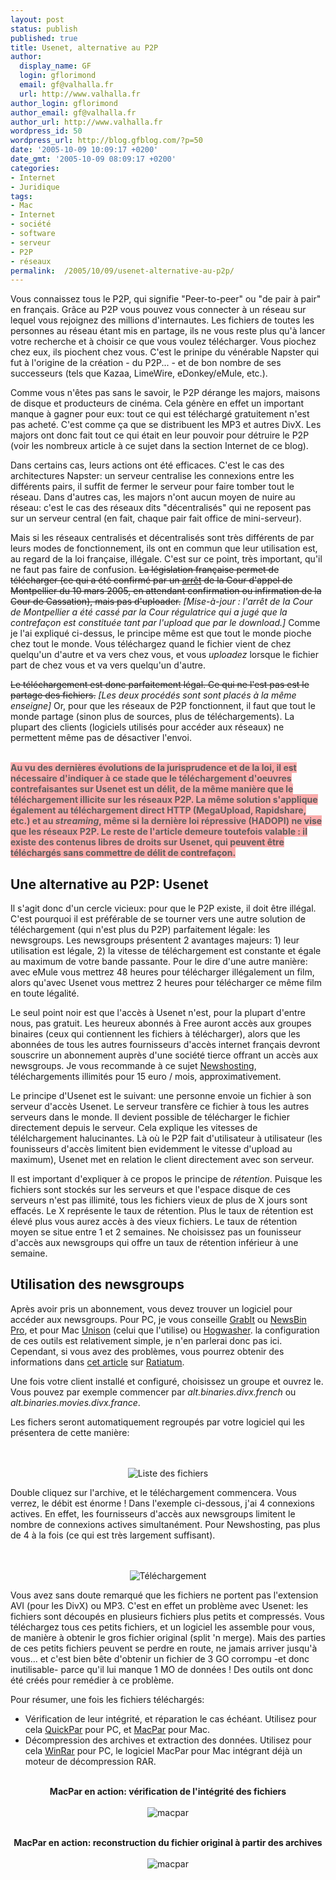 ```yaml
---
layout: post
status: publish
published: true
title: Usenet, alternative au P2P
author:
  display_name: GF
  login: gflorimond
  email: gf@valhalla.fr
  url: http://www.valhalla.fr
author_login: gflorimond
author_email: gf@valhalla.fr
author_url: http://www.valhalla.fr
wordpress_id: 50
wordpress_url: http://blog.gfblog.com/?p=50
date: '2005-10-09 10:09:17 +0200'
date_gmt: '2005-10-09 08:09:17 +0200'
categories:
- Internet
- Juridique
tags:
- Mac
- Internet
- société
- software
- serveur
- P2P
- réseaux
permalink:  /2005/10/09/usenet-alternative-au-p2p/
---
```

<p>Vous connaissez tous le P2P, qui signifie "Peer-to-peer" ou "de pair à pair" en français. Grâce au P2P vous pouvez vous connecter à un réseau sur lequel vous rejoignez des millions d'internautes. Les fichiers de toutes les personnes au réseau étant mis en partage, ils ne vous reste plus qu'à lancer votre recherche et à choisir ce que vous voulez télécharger. Vous piochez chez eux, ils piochent chez vous. C'est le prinipe du vénérable Napster qui fut à l'origine de la création - du P2P... - et de bon nombre de ses successeurs (tels que Kazaa, LimeWire, eDonkey/eMule, etc.).</p>
<p>
Comme vous n'êtes pas sans le savoir, le P2P dérange les majors, maisons de disque et producteurs de cinéma. Cela génère en effet un important manque à gagner pour eux: tout ce qui est téléchargé gratuitement n'est pas acheté. C'est comme ça que se distribuent les MP3 et autres DivX. Les majors ont donc fait tout ce qui était en leur pouvoir pour détruire le P2P (voir les nombreux article à ce sujet dans la section Internet de ce blog).</p>
<p>
Dans certains cas, leurs actions ont été efficaces. C'est le cas des architectures Napster: un serveur centralise les connexions entre les différents pairs, il suffit de fermer le serveur pour faire tomber tout le réseau. Dans d'autres cas, les majors n'ont aucun moyen de nuire au réseau: c'est le cas des réseaux dits "décentralisés" qui ne reposent pas sur un serveur central (en fait, chaque pair fait office de mini-serveur).</p>
<p>
Mais si les réseaux centralisés et décentralisés sont très différents de par leurs modes de fonctionnement, ils ont en commun que leur utilisation est, au regard de la loi française, illégale. C'est sur ce point, très important, qu'il ne faut pas faire de confusion. <s>La législation française permet de télécharger (ce qui a été confirmé par un <a href="http://www.ratiatum.com/p2p.php?article=2090">arrêt</a> de la Cour d'appel de Montpellier du 10 mars 2005, en attendant confirmation ou infirmation de la Cour de Cassation), mais pas d'uploader.</s> <i>[Mise-à-jour : l'arrêt de la Cour de Montpellier a été cassé par la Cour régulatrice qui a jugé que la contrefaçon est constituée tant par l'upload que par le download.]</i> Comme je l'ai expliqué ci-dessus, le principe même est que tout le monde pioche chez tout le monde. Vous téléchargez quand le fichier vient de chez quelqu'un d'autre et va vers chez vous, et vous <em>uploadez</em> lorsque le fichier part de chez vous et va vers quelqu'un d'autre.</p>
<p>
<s>Le téléchargement est donc parfaitement légal. Ce qui ne l'est pas est le partage des fichiers.</s> <i>[Les deux procédés sont sont placés à la même enseigne]</i> Or, pour que les réseaux de P2P fonctionnent, il faut que tout le monde partage (sinon plus de sources, plus de téléchargements). La plupart des clients (logiciels utilisés pour accéder aux réseaux) ne permettent même pas de désactiver l'envoi.</p>
<p> <span style="font-weight: bold;background-color: #faacac;color: #5e5e5e;"><br />
Au vu des dernières évolutions de la jurisprudence et de la loi, il est nécessaire d'indiquer à ce stade que le téléchargement d'oeuvres contrefaisantes sur Usenet est un délit, de la même manière que le téléchargement illicite sur les réseaux P2P. La même solution s'applique également au téléchargement direct HTTP (MegaUpload, Rapidshare, etc.) et au <i>streaming</i>, même si la dernière loi répressive (HADOPI) ne vise que les réseaux P2P. Le reste de l'article demeure toutefois valable : il existe des contenus libres de droits sur Usenet, qui peuvent être téléchargés sans commettre de délit de contrefaçon.<br />
</span></p>
<h2>Une alternative au P2P: Usenet</h2>
<p>
Il s'agit donc d'un cercle vicieux: pour que le P2P existe, il doit être illégal. C'est pourquoi il est préférable de se tourner vers une autre solution de téléchargement (qui n'est plus du P2P) parfaitement légale: les newsgroups. Les newsgroups présentent 2 avantages majeurs: 1) leur utilisation est légale, 2) la vitesse de téléchargement est constante et égale au maximum de votre bande passante. Pour le dire d'une autre manière: avec eMule vous mettrez 48 heures pour télécharger illégalement un film, alors qu'avec Usenet vous mettrez 2 heures pour télécharger ce même film en toute légalité.</p>
<p>
Le seul point noir est que l'accès à Usenet n'est, pour la plupart d'entre nous, pas gratuit. Les heureux abonnés à Free auront accès aux groupes binaires (ceux qui contiennent les fichiers à télécharger), alors que les abonnées de tous les autres fournisseurs d'accès internet français devront souscrire un abonnement auprès d'une société tierce offrant un accès aux newsgroups. Je vous recommande à ce sujet <a href="http://www.newshosting.com">Newshosting</a>, téléchargements illimités pour 15 euro / mois, approximativement.</p>
<p>
Le principe d'Usenet est le suivant: une personne envoie un fichier à son serveur d'accès Usenet. Le serveur transfère ce fichier à tous les autres serveurs dans le monde. Il devient possible de télécharger le fichier directement depuis le serveur. Cela explique les vitesses de télélchargement halucinantes. Là où le P2P fait d'utilisateur à utilisateur (les founisseurs d'accès limitent bien evidemment le vitesse d'upload au maximum), Usenet met en relation le client directement avec son serveur.</p>
<p>
Il est important d'expliquer à ce propos le principe de <em>rétention</em>. Puisque les fichiers sont stockés sur les serveurs et que l'espace disque de ces serveurs n'est pas illimité, tous les fichiers vieux de plus de X jours sont effacés. Le X représente le taux de rétention. Plus le taux de rétention est élevé plus vous aurez accès à des vieux fichiers. Le taux de rétention moyen se situe entre 1 et 2 semaines. Ne choisissez pas un founisseur d'accès aux newsgroups qui offre un taux de rétention inférieur à une semaine.</p>
<h2>Utilisation des newsgroups</h2>
<p>
Après avoir pris un abonnement, vous devez trouver un logiciel pour accéder aux newsgroups. Pour PC, je vous conseille <a href="http://www.shemes.com/">GrabIt</a> ou <a href="http://www.smr-usenet.com/software/newsbin.shtml">NewsBin Pro</a>, et pour Mac <a href="http://www.panic.com/unison/">Unison</a> (celui que l'utilise) ou <a href="http://www.hogwasher.com/">Hogwasher</a>. la configuration de ces outils est relativement simple, je n'en parlerai donc pas ici. Cependant, si vous avez des problèmes, vous pourrez obtenir des informations dans <a href="http://www.ratiatum.com/dossiers.php?id=2093">cet article</a> sur <a href="http://www.ratiatum.com/">Ratiatum</a>.</p>
<p>
Une fois votre client installé et configuré, choisissez un groupe et ouvrez le. Vous pouvez par exemple commencer par <em>alt.binaries.divx.french</em> ou <em>alt.binaries.movies.divx.france</em>.</p>
<p>
Les fichers seront automatiquement regroupés par votre logiciel qui les présentera de cette manière:<br />
<br />
<center><br />
<img alt="Liste des fichiers" src="/public/posts/2005-10-09-usenet/usenet1.png" /><br />
</center></p>
<p>
Double cliquez sur l'archive, et le téléchargement commencera. Vous verrez, le débit est énorme ! Dans l'exemple ci-dessous, j'ai 4 connexions actives. En effet, les fournisseurs d'accès aux newsgroups limitent le nombre de connexions actives simultanément. Pour Newshosting, pas plus de 4 à la fois (ce qui est très largement suffisant).<br />
<br />
<center><br />
<img alt="Téléchargement" src="/public/posts/2005-10-09-usenet/usenet2.png" /><br />
</center></p>
<p>
Vous avez sans doute remarqué que les fichiers ne portent pas l'extension AVI (pour les DivX) ou MP3. C'est en effet un problème avec Usenet: les fichiers sont découpés en plusieurs fichiers plus petits et compressés. Vous téléchargez tous ces petits fichiers, et un logiciel les assemble pour vous, de manière à obtenir le gros fichier original (split 'n merge). Mais des parties de ces petits fichiers peuvent se perdre en route, ne jamais arriver jusqu'à vous... et c'est bien bête d'obtenir un fichier de 3 GO corrompu -et donc inutilisable- parce qu'il lui manque 1 MO de données ! Des outils ont donc été créés pour remédier à ce problème.</p>
<p>
Pour résumer, une fois les fichiers téléchargés:</p>
<ul>
<li />Vérification de leur intégrité, et réparation le cas échéant. Utilisez pour cela <a href="http://www.quickpar.org.uk/">QuickPar</a> pour PC, et <a href="http://www.xs4all.nl/~gp/MacPAR_deLuxe/">MacPar</a> pour Mac.
<li />Décompression des archives et extraction des données. Utilisez pour cela <a href="http://www.winrar.de/">WinRar</a> pour PC, le logiciel MacPar pour Mac intégrant déjà un moteur de décompression RAR.
</ul></p>
<p>
<center><br />
<strong>MacPar en action: vérification de l'intégrité des fichiers</strong><br />
<br />
<img alt="macpar" src="/public/posts/2005-10-09-usenet/usenet3.png" /><br />
</center></p>
<p>
<center><br />
<strong>MacPar en action: reconstruction du fichier original à partir des archives</strong><br />
<br />
<img alt="macpar" src="/public/posts/2005-10-09-usenet/usenet4.png" /><br />
</center></p>
